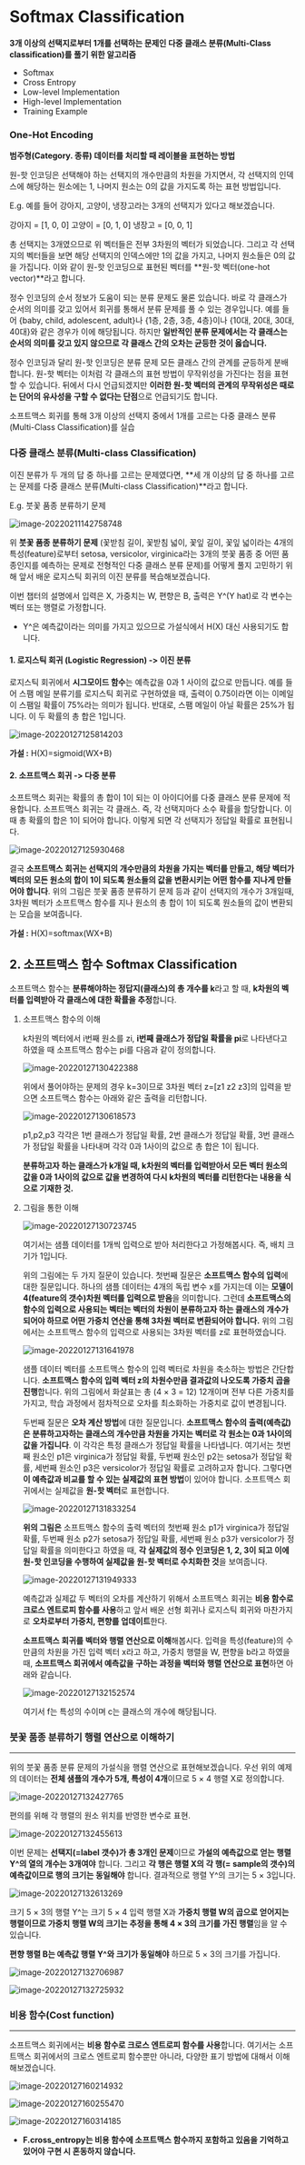 # Softmax Classification

**3개 이상의 선택지로부터 1개를 선택하는 문제인 다중 클래스 분류(Multi-Class classification)를 풀기 위한 알고리즘** 

* Softmax
* Cross Entropy
* Low-level Implementation
* High-level Implementation
* Training Example



### One-Hot Encoding

**범주형(Category. 종류) 데이터를 처리할 때 레이블을 표현하는 방법**

원-핫 인코딩은 선택해야 하는 선택지의 개수만큼의 차원을 가지면서, 각 선택지의 인덱스에 해당하는 원소에는 1, 나머지 원소는 0의 값을 가지도록 하는 표현 방법입니다.



E.g. 예를 들어 강아지, 고양이, 냉장고라는 3개의 선택지가 있다고 해보겠습니다.

강아지 = [1, 0, 0]
고양이 = [0, 1, 0]
냉장고 = [0, 0, 1]

총 선택지는 3개였으므로 위 벡터들은 전부 3차원의 벡터가 되었습니다. 그리고 각 선택지의 벡터들을 보면 해당 선택지의 인덱스에만 1의 값을 가지고, 나머지 원소들은 0의 값을 가집니다. 이와 같이 원-핫 인코딩으로 표현된 벡터를 **원-핫 벡터(one-hot vector)**라고 합니다.



정수 인코딩의 순서 정보가 도움이 되는 분류 문제도 물론 있습니다. 바로 각 클래스가 순서의 의미를 갖고 있어서 회귀를 통해서 분류 문제를 풀 수 있는 경우입니다. 예를 들어 {baby, child, adolescent, adult}나 {1층, 2층, 3층, 4층}이나 {10대, 20대, 30대, 40대}와 같은 경우가 이에 해당됩니다. 하지만 **일반적인 분류 문제에서는 각 클래스는 순서의 의미를 갖고 있지 않으므로 각 클래스 간의 오차는 균등한 것이 옳습니다.** 

정수 인코딩과 달리 원-핫 인코딩은 분류 문제 모든 클래스 간의 관계를 균등하게 분배합니다. 원-핫 벡터는 이처럼 각 클래스의 표현 방법이 무작위성을 가진다는 점을 표현할 수 있습니다. 뒤에서 다시 언급되겠지만 **이러한 원-핫 벡터의 관계의 무작위성은 때로는 단어의 유사성을 구할 수 없다는 단점**으로 언급되기도 합니다.



 소프트맥스 회귀를 통해 3개 이상의 선택지 중에서 1개를 고르는 다중 클래스 분류(Multi-Class Classification)를 실습

### 다중 클래스 분류(Multi-class Classification)

이진 분류가 두 개의 답 중 하나를 고르는 문제였다면, **세 개 이상의 답 중 하나를 고르는 문제를 다중 클래스 분류(Multi-class Classification)**라고 합니다. 

E.g. 붓꽃 품종 분류하기 문제

![image-20220211142758748](../images/image-20220211142758748.png)

위 **붓꽃 품종 분류하기 문제** (꽃받침 길이, 꽃받침 넓이, 꽃잎 길이, 꽃잎 넓이라는 4개의 특성(feature)로부터 setosa, versicolor, virginica라는 3개의 붓꽃 품종 중 어떤 품종인지를 예측하는 문제로 전형적인 다중 클래스 분류 문제)를 어떻게 풀지 고민하기 위해 앞서 배운 로지스틱 회귀의 이진 분류를 복습해보겠습니다.

이번 챕터의 설명에서 입력은 X, 가중치는 W, 편향은 B, 출력은 Y^(Y hat)로 각 변수는 벡터 또는 행렬로 가정합니다.

- Y^은 예측값이라는 의미를 가지고 있으므로 가설식에서 H(X) 대신 사용되기도 합니다.



#### 1. 로지스틱 회귀 (Logistic Regression) -> 이진 분류

로지스틱 회귀에서 **시그모이드 함수**는 예측값을 0과 1 사이의 값으로 만듭니다. 예를 들어 스팸 메일 분류기를 로지스틱 회귀로 구현하였을 때, 출력이 0.75이라면 이는 이메일이 스팸일 확률이 75%라는 의미가 됩니다. 반대로, 스팸 메일이 아닐 확률은 25%가 됩니다. 이 두 확률의 총 합은 1입니다.

![image-20220127125814203](../images/image-20220127125814203.png)

**가설 :** H(X)=sigmoid(WX+B)



#### 2. 소프트맥스 회귀 -> 다중 분류

소프트맥스 회귀는 확률의 총 합이 1이 되는 이 아이디어를 다중 클래스 분류 문제에 적용합니다. 소프트맥스 회귀는 각 클래스. 즉, 각 선택지마다 소수 확률을 할당합니다. 이때 총 확률의 합은 1이 되어야 합니다. 이렇게 되면 각 선택지가 정답일 확률로 표현됩니다.

![image-20220127125930468](../images/image-20220127125930468.png)

결국 **소프트맥스 회귀는 선택지의 개수만큼의 차원을 가지는 벡터를 만들고, 해당 벡터가 벡터의 모든 원소의 합이 1이 되도록 원소들의 값을 변환시키는 어떤 함수를 지나게 만들어야 합니다**. 위의 그림은 붓꽃 품종 분류하기 문제 등과 같이 선택지의 개수가 3개일때, 3차원 벡터가 소프트맥스 함수를 지나 원소의 총 합이 1이 되도록 원소들의 값이 변환되는 모습을 보여줍니다.

**가설 :** H(X)=softmax(WX+B)



## **2. 소프트맥스 함수** Softmax Classification

소프트맥스 함수는 **분류해야하는 정답지(클래스)의 총 개수를 k**라고 할 때, **k차원의 벡터를 입력받아 각 클래스에 대한 확률을 추정**합니다. 



1. 소프트맥스 함수의 이해

   k차원의 벡터에서 i번째 원소를 zi, **i번째 클래스가 정답일 확률을 pi**로 나타낸다고 하였을 때 소프트맥스 함수는 pi를 다음과 같이 정의합니다.

   ![image-20220127130422388](../images/image-20220127130422388.png)

   위에서 풀어야하는 문제의 경우 k=3이므로 3차원 벡터 z=[z1 z2 z3]의 입력을 받으면 소프트맥스 함수는 아래와 같은 출력을 리턴합니다.

   ![image-20220127130618573](../images/image-20220127130618573.png)

   p1,p2,p3 각각은 1번 클래스가 정답일 확률, 2번 클래스가 정답일 확률, 3번 클래스가 정답일 확률을 나타내며 각각 0과 1사이의 값으로 총 합은 1이 됩니다. 

    **분류하고자 하는 클래스가 k개일 때, k차원의 벡터를 입력받아서 모든 벡터 원소의 값을 0과 1사이의 값으로 값을 변경하여 다시 k차원의 벡터를 리턴한다는 내용을 식으로 기재한 것.**

   

2. 그림을 통한 이해

   ![image-20220127130723745](../images/image-20220127130723745.png)

   여기서는 샘플 데이터를 1개씩 입력으로 받아 처리한다고 가정해봅시다. 즉, 배치 크기가 1입니다.

   위의 그림에는 두 가지 질문이 있습니다. 첫번째 질문은 **소프트맥스 함수의 입력**에 대한 질문입니다. 하나의 샘플 데이터는 4개의 독립 변수 x를 가지는데 이는 **모델이 4(feature의 갯수)차원 벡터를 입력으로 받음**을 의미합니다. 그런데 **소프트맥스의 함수의 입력으로 사용되는 벡터는 벡터의 차원이 분류하고자 하는 클래스의 개수가 되어야 하므로 어떤 가중치 연산을 통해 3차원 벡터로 변환되어야 합니다.** 위의 그림에서는 소프트맥스 함수의 입력으로 사용되는 3차원 벡터를 z로 표현하였습니다.

   ![image-20220127131641978](../images/image-20220127131641978.png)

   샘플 데이터 벡터를 소프트맥스 함수의 입력 벡터로 차원을 축소하는 방법은 간단합니다. **소프트맥스 함수의 입력 벡터 z의 차원수만큼 결과값의 나오도록 가중치 곱을 진행**합니다. 위의 그림에서 화살표는 총 (4 × 3 = 12) 12개이며 전부 다른 가중치를 가지고, 학습 과정에서 점차적으로 오차를 최소화하는 가중치로 값이 변경됩니다.

   두번째 질문은 **오차 계산 방법**에 대한 질문입니다. **소프트맥스 함수의 출력(예측값)은 분류하고자하는 클래스의 개수만큼 차원을 가지는 벡터로 각 원소는 0과 1사이의 값을 가집니다**. 이 각각은 특정 클래스가 정답일 확률을 나타냅니다. 여기서는 첫번째 원소인 p1은 virginica가 정답일 확률, 두번째 원소인 p2는 setosa가 정답일 확률, 세번째 원소인 p3은 versicolor가 정답일 확률로 고려하고자 합니다. 그렇다면 **이 예측값과 비교를 할 수 있는 실제값의 표현 방법**이 있어야 합니다. 소프트맥스 회귀에서는 실제값을 **원-핫 벡터**로 표현합니다.

   ![image-20220127131833254](../images/image-20220127131833254.png)

   **위의 그림은** 소프트맥스 함수의 출력 벡터의 첫번째 원소 p1가 virginica가 정답일 확률, 두번째 원소 p2가 setosa가 정답일 확률, 세번째 원소 p3가 versicolor가 정답일 확률을 의미한다고 하였을 때, **각 실제값의 정수 인코딩은 1, 2, 3이 되고 이에 원-핫 인코딩을 수행하여 실제값을 원-핫 벡터로 수치화한 것**을 보여줍니다.

   

   ![image-20220127131949333](../images/image-20220127131949333.png)

   예측값과 실제값 두 벡터의 오차를 계산하기 위해서 소프트맥스 회귀는 **비용 함수로 크로스 엔트로피 함수를 사용**하고 앞서 배운 선형 회귀나 로지스틱 회귀와 마찬가지로 **오차로부터 가중치, 편향를 업데이트**한다.

   

   **소프트맥스 회귀를 벡터와 행렬 연산으로 이해**해봅시다. 입력을 특성(feature)의 수만큼의 차원을 가진 입력 벡터 x라고 하고, 가중치 행렬을 W, 편향을 b라고 하였을 때, **소프트맥스 회귀에서 예측값을 구하는 과정을 벡터와 행렬 연산으로 표현**하면 아래와 같습니다.

   ![image-20220127132152574](../images/image-20220127132152574.png)

   여기서 f는 특성의 수이며 c는 클래스의 개수에 해당됩니다.



### 붓꽃 품종 분류하기 행렬 연산으로 이해하기

------

위의 붓꽃 품종 분류 문제의 가설식을 행렬 연산으로 표현해보겠습니다. 우선 위의 예제의 데이터는 **전체 샘플의 개수가 5개, 특성이 4개**이므로 5 × 4 행렬 X로 정의합니다.

![image-20220127132427765](../images/image-20220127132427765.png)

편의를 위해 각 행렬의 원소 위치를 반영한 변수로 표현.

![image-20220127132455613](../images/image-20220127132455613.png)

이번 문제는 **선택지(=label 갯수)가 총 3개인 문제**이므로 **가설의 예측값으로 얻는 행렬 Y^의 열의 개수는 3개여야** 합니다. 그리고 **각 행은 행렬 X의 각 행(= sample의 갯수)의 예측값이므로 행의 크기는 동일해야** 합니다. 결과적으로 행렬 Y^의 크기는 5 × 3입니다.

![image-20220127132613269](../images/image-20220127132613269.png)

크기 5 × 3의 행렬 Y^는 크기 5 × 4 입력 행렬 X과 **가중치 행렬 W의 곱으로 얻어지는 행렬이므로 가중치 행렬 W의 크기는 추정을 통해 4 × 3의 크기를 가진 행렬**임을 알 수 있습니다.

**편향 행렬 B는 예측값 행렬 Y^와 크기가 동일해야** 하므로 5 × 3의 크기를 가집니다.

![image-20220127132706987](../images/image-20220127132706987.png)

![image-20220127132725932](../images/image-20220127132725932.png)



### 비용 함수(Cost function)

------

소프트맥스 회귀에서는 **비용 함수로 크로스 엔트로피 함수를 사용**합니다. 여기서는 소프트맥스 회귀에서의 크로스 엔트로피 함수뿐만 아니라, 다양한 표기 방법에 대해서 이해해보겠습니다.

![image-20220127160214932](../images/image-20220127160214932.png)

![image-20220127160255470](../images/image-20220127160255470.png)

![image-20220127160314185](../images/image-20220127160314185.png)



- **F.cross_entropy는 비용 함수에 소프트맥스 함수까지 포함하고 있음을 기억하고 있어야 구현 시 혼동하지 않습니다.**


